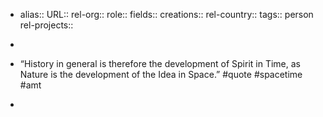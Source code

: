 - alias::
  URL::
  rel-org::
  role::
  fields::
  creations::
  rel-country::
  tags:: person
  rel-projects::

-
- “History in general is therefore the development of Spirit in Time, as Nature is the development of the Idea in Space.” #quote #spacetime #amt
-
